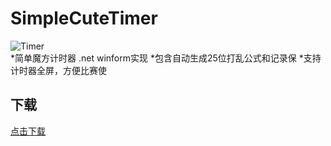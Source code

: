 # SimpleCuteTimer

![Timer](https://raw.githubusercontent.com/homchou/SimpleCuteTimer/master/D2.ico)  
*简单魔方计时器 .net winform实现
*包含自动生成25位打乱公式和记录保
*支持计时器全屏，方便比赛使


## 下载
[点击下载](https://github.com/homchou/SimpleCuteTimer/blob/master/bin/Debug/SimpleCuteTimer.exe?raw=true)

